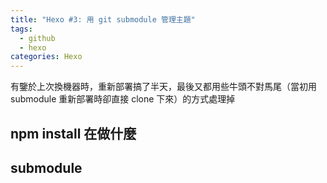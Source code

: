 ```yaml
---
title: "Hexo #3: 用 git submodule 管理主題"
tags:
  - github
  - hexo
categories: Hexo
---
```


有鑒於上次換機器時，重新部署搞了半天，最後又都用些牛頭不對馬尾（當初用 submodule 重新部署時卻直接 clone 下來）的方式處理掉

<!--more-->

## npm install 在做什麼

## submodule

## 